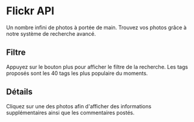 # Flickr API

Un nombre infini de photos à portée de main.
Trouvez vos photos grâce à notre système de recherche avancé.

## Filtre 

Appuyez sur le bouton plus pour afficher le filtre de la recherche. Les tags proposés sont les 40 tags les plus populaire du moments.

## Détails

Cliquez sur une des photos afin d'afficher des informations supplémentaires ainsi que les commentaires postés.
